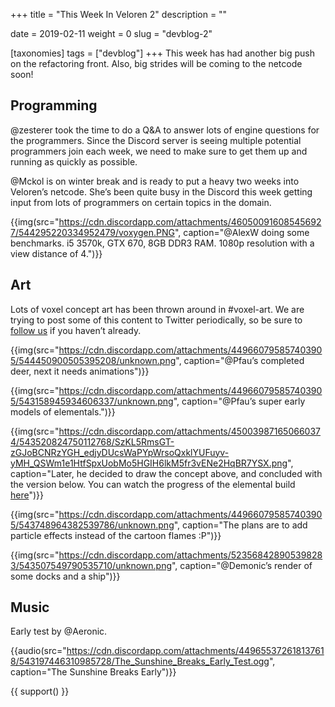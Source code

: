 +++
title = "This Week In Veloren 2"
description = ""

date = 2019-02-11
weight = 0
slug = "devblog-2"

[taxonomies]
tags = ["devblog"]
+++
This week has had another big push on the refactoring front. Also, big strides will be coming to the netcode soon!

## Programming
@zesterer took the time to do a Q&A to answer lots of engine questions for the programmers. Since the Discord server is seeing multiple potential programmers join each week, we need to make sure to get them up and running as quickly as possible.

@Mckol is on winter break and is ready to put a heavy two weeks into Veloren’s netcode. She’s been quite busy in the Discord this week getting input from lots of programmers on certain topics in the domain.

{{img(src="https://cdn.discordapp.com/attachments/460500916085456927/544295220334952479/voxygen.PNG", caption="@AlexW doing some benchmarks. i5 3570k, GTX 670, 8GB DDR3 RAM. 1080p resolution with a view distance of 4.")}}

## Art

Lots of voxel concept art has been thrown around in #voxel-art. We are trying to post some of this content to Twitter periodically, so be sure to [follow us](https://twitter.com/velorenproject) if you haven’t already.

{{img(src="https://cdn.discordapp.com/attachments/449660795857403905/544450900505395208/unknown.png", caption="@Pfau’s completed deer, next it needs animations")}}

{{img(src="https://cdn.discordapp.com/attachments/449660795857403905/543158945934606337/unknown.png", caption="@Pfau’s super early models of elementals.")}}

{{img(src="https://cdn.discordapp.com/attachments/450039871650660374/543520824750112768/SzKL5RmsGT-zGJoBCNRzYGH_edjyDUcsWaPYpWrsoQxklYUFuyv-yMH_QSWm1e1HtfSpxUobMo5HGIH6lkM5fr3vENe2HqBR7YSX.png", caption="Later, he decided to draw the concept above, and concluded with the version below. You can watch the progress of the elemental build [here](https://www.twitch.tv/videos/376656222)")}}

{{img(src="https://cdn.discordapp.com/attachments/449660795857403905/543748964382539786/unknown.png", caption="The plans are to add particle effects instead of the cartoon flames :P")}}

{{img(src="https://cdn.discordapp.com/attachments/523568428905398283/543507549790535710/unknown.png", caption="@Demonic’s render of some docks and a ship")}}

## Music

Early test by @Aeronic.

{{audio(src="https://cdn.discordapp.com/attachments/449655372618137618/543197446310985728/The_Sunshine_Breaks_Early_Test.ogg", caption="The Sunshine Breaks Early")}}

{{ support() }}
